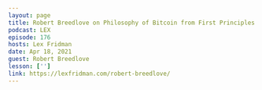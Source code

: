 ```yaml
---
layout: page
title: Robert Breedlove on Philosophy of Bitcoin from First Principles
podcast: LEX
episode: 176
hosts: Lex Fridman
date: Apr 18, 2021
guest: Robert Breedlove
lesson: ['']
link: https://lexfridman.com/robert-breedlove/
---
```

